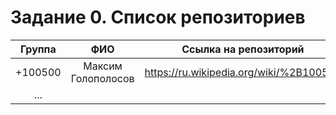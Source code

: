 # Задание 0. Список репозиториев


|Группа|ФИО|Ссылка на репозиторий|
|:---------:|:---------:|:---------:|
|+100500|Максим Голополосов|https://ru.wikipedia.org/wiki/%2B100500|
|...|||
